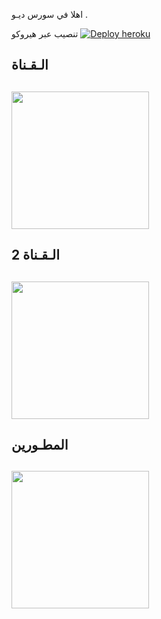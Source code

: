 اهلا في سورس ديـو .



تنصيب عبر هيروكو
[![Deploy heroku](https://www.herokucdn.com/deploy/button.svg)](https://heroku.com/deploy?template=https://github.com/MPMMPP/DEOOU)

## الـقـناة ##
   <a href="https://t.me/DEOOUS"><img src="https://img.shields.io/badge/Source%20Dev%3F-here-inactive?&style=plastic?&logo=telegram" width=220px></a></p>
 -


## 2 الـقـناة ##
   <a href="https://t.me/DEOOU"><img src="https://img.shields.io/badge/Source%20Dev%3F-here-inactive?&style=plastic?&logo=telegram" width=220px></a></p>
 -
 
 
 ## المطـورين ##
   <a href="https://t.me/reKhso"><img src="https://img.shields.io/badge/Source%20Dev%3F-here-inactive?&style=plastic?&logo=telegram" width=220px></a></p>
 -
